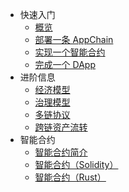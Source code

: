 - 快速入门
    - [概览](zh-CN/quick-start/intro.md)
    - [部署一条 AppChain](zh-CN/quick-start/deploy-appchain.md)
    - [实现一个智能合约](zh-CN/quick-start/deploy-smart-contract.md)
    - [完成一个 DApp](zh-CN/quick-start/build-dapp.md)
- 进阶信息
    - [经济模型](zh-CN/miscellaneous/economic-model.md)
    - [治理模型](zh-CN/miscellaneous/governance-model.md)
    - [多链协议](zh-CN/miscellaneous/multichain-rfc.md)
    - [跨链资产流转](zh-CN/miscellaneous/cross-chain.md)
- 智能合约
    - [智能合约简介](zh-CN/smart-contract/intro.md)
    - [智能合约（Solidity）](zh-CN/smart-contract/solidity.md)
    - [智能合约（Rust）](zh-CN/smart-contract/rust.md)